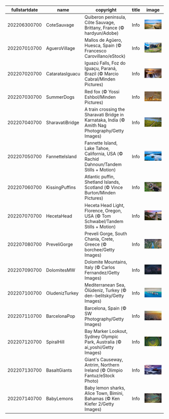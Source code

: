 |fullstartdate|name|copyright|title|image|
|--|--|--|--|--|
202206300700|CoteSauvage|Quiberon peninsula, Côte Sauvage, Brittany, France (© hardyun/Adobe)|Info|![](/en-AU/2022/07/202206300700CoteSauvage.jpg)|
202207010700|AgueroVillage|Mallos de Agüero, Huesca, Spain (© Francesco Carovillano/eStock)|Info|![](/en-AU/2022/07/202207010700AgueroVillage.jpg)|
202207020700|CataratasIguacu|Iguazú Falls, Foz do Iguaçu, Paraná, Brazil (© Marcio Cabral/Minden Pictures)|Info|![](/en-AU/2022/07/202207020700CataratasIguacu.jpg)|
202207030700|SummerDogs|Red fox (© Yossi Eshbol/Minden Pictures)|Info|![](/en-AU/2022/07/202207030700SummerDogs.jpg)|
202207040700|SharavatiBridge|A train crossing the Sharavati Bridge in Karnataka, India (© Amith Nag Photography/Getty Images)|Info|![](/en-AU/2022/07/202207040700SharavatiBridge.jpg)|
202207050700|FannetteIsland|Fannette Island, Lake Tahoe, California, USA (© Rachid Dahnoun/Tandem Stills + Motion)|Info|![](/en-AU/2022/07/202207050700FannetteIsland.jpg)|
202207060700|KissingPuffins|Atlantic puffin, Shetland Islands, Scotland (© Vince Burton/Minden Pictures)|Info|![](/en-AU/2022/07/202207060700KissingPuffins.jpg)|
202207070700|HecetaHead|Heceta Head Light, Florence, Oregon, USA (© Tom Schwabel/Tandem Stills + Motion)|Info|![](/en-AU/2022/07/202207070700HecetaHead.jpg)|
202207080700|PreveliGorge|Preveli Gorge, South Chania, Crete, Greece (© borchee/Getty Images)|Info|![](/en-AU/2022/07/202207080700PreveliGorge.jpg)|
202207090700|DolomitesMW|Dolomite Mountains, Italy (© Carlos Fernandez/Getty Images)|Info|![](/en-AU/2022/07/202207090700DolomitesMW.jpg)|
202207100700|OludenizTurkey|Mediterranean Sea, Ölüdeniz, Turkey (© den-belitsky/Getty Images)|Info|![](/en-AU/2022/07/202207100700OludenizTurkey.jpg)|
202207110700|BarcelonaPop|Barcelona, Spain (© SW Photography/Getty Images)|Info|![](/en-AU/2022/07/202207110700BarcelonaPop.jpg)|
202207120700|SpiralHill|Bay Marker Lookout, Sydney Olympic Park, Australia (© ai_yoshi/Getty Images)|Info|![](/en-AU/2022/07/202207120700SpiralHill.jpg)|
202207130700|BasaltGiants|Giant's Causeway, Antrim, Northern Ireland (© Olimpio Fantuz/eStock Photo)|Info|![](/en-AU/2022/07/202207130700BasaltGiants.jpg)|
202207140700|BabyLemons|Baby lemon sharks, Alice Town, Bimini, Bahamas (© Ken Kiefer 2/Getty Images)|Info|![](/en-AU/2022/07/202207140700BabyLemons.jpg)|
